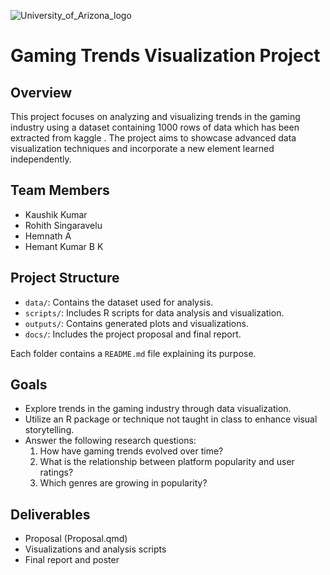 ![University_of_Arizona_logo](https://github.com/user-attachments/assets/3282e738-833a-47ec-a020-efb9d64cde1e)

# Gaming Trends Visualization Project

## Overview
This project focuses on analyzing and visualizing trends in the gaming industry using a dataset containing 1000 rows of data which has been extracted from kaggle . The project aims to showcase advanced data visualization techniques and 
incorporate a new element learned independently.

## Team Members
- Kaushik Kumar
- Rohith Singaravelu
- Hemnath A
- Hemant Kumar B K

## Project Structure
- `data/`: Contains the dataset used for analysis.
- `scripts/`: Includes R scripts for data analysis and visualization.
- `outputs/`: Contains generated plots and visualizations.
- `docs/`: Includes the project proposal and final report.

Each folder contains a `README.md` file explaining its purpose.

## Goals
- Explore trends in the gaming industry through data visualization.
- Utilize an R package or technique not taught in class to enhance visual storytelling.
- Answer the following research questions:
  1. How have gaming trends evolved over time?
  2. What is the relationship between platform popularity and user ratings?
  3. Which genres are growing in popularity?

## Deliverables
- Proposal (Proposal.qmd)
- Visualizations and analysis scripts
- Final report and poster
